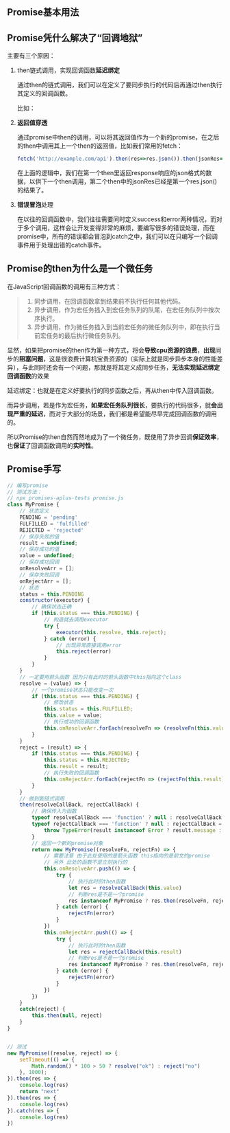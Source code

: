 ## Promise基本用法



## Promise凭什么解决了“回调地狱”

主要有三个原因：

1. then链式调用，实现回调函数**延迟绑定**

   通过then的链式调用，我们可以在定义了要同步执行的代码后再通过then执行其定义的回调函数。

   比如：

   

2. **返回值穿透**

   通过promise中then的调用，可以将其返回值作为一个新的promise，在之后的then中调用其上一个then的返回值，比如我们常用的fetch：

   ```js
   fetch('http://example.com/api').then(res=>res.json()).then(jsonRes=>{console.log(jsonRes)})
   ```

   在上面的逻辑中，我们在第一个then里返回response响应的json格式的数据，以供下一个then调用，第二个then中的jsonRes已经是第一个res.json()的结果了。

3. **错误冒泡**处理

   在以往的回调函数中，我们往往需要同时定义success和error两种情况，而对于多个调用，这样会让开发变得非常的麻烦，要编写很多的错误处理，而在promise中，所有的错误都会冒泡到catch之中，我们可以在只编写一个回调事件用于处理出错的catch事件。

## Promise的then为什么是一个微任务

在JavaScript回调函数的调用有三种方式：

> 1. 同步调用，在回调函数拿到结果前不执行任何其他代码。
> 2. 异步调用，作为宏任务插入到宏任务队列的队尾，在宏任务队列中按次序执行。
> 3. 异步调用，作为微任务插入到当前宏任务的微任务队列中，即在执行当前宏任务的最后执行微任务队列。

显然，如果把promise的then作为第一种方式，将会**导致cpu资源的浪费**，**出现**同步的**阻塞问题**，这是很浪费计算机宝贵资源的（实际上就是同步异步本身的性能差异），与此同时还会有一个问题，那就是将其定义成同步任务，**无法实现延迟绑定回调函数**的效果

延迟绑定：也就是在定义好要执行的同步函数之后，再从then中传入回调函数。

而异步调用，若是作为宏任务，**如果宏任务队列很长**，要执行的代码很多，就**会出现严重的延迟**，而对于大部分的场景，我们都是希望能尽早完成回调函数的调用的。

所以Promise的then自然而然地成为了一个微任务，既使用了异步回调**保证效率**，也**保证**了回调函数调用的**实时性**。

## Promise手写
```js
// 编写promise
// 测试方法：
// npx promises-aplus-tests promise.js
class MyPromise {
    // 状态定义
    PENDING = 'pending'
    FULFILLED = 'fulfilled'
    REJECTED = 'rejected'
    // 保存失败的值
    result = undefined;
    // 保存成功的值
    value = undefined;
    // 保存成功回调
    onResolveArr = [];
    // 保存失败回调
    onRejectArr = [];
    // 状态
    status = this.PENDING
    constructor(executor) {
        // 确保状态正确
        if (this.status === this.PENDING) {
            // 构造就去调用executor
            try {
                executor(this.resolve, this.reject);
            } catch (error) {
                // 出现异常直接调用error
                this.reject(error)
            }
        }
    }
    // 一定要用箭头函数 因为只有此时的箭头函数中this指向这个class
    resolve = (value) => {
        // 一个promise状态只能改变一次
        if (this.status === this.PENDING) {
            // 修改状态
            this.status = this.FULFILLED;
            this.value = value;
            // 执行成功的回调函数
            this.onResolveArr.forEach(resolveFn => (resolveFn(this.value)))
        }
    }
    reject = (result) => {
        if (this.status === this.PENDING) {
            this.status = this.REJECTED;
            this.result = result;
            // 执行失败的回调函数
            this.onRejectArr.forEach(rejectFn => (rejectFn(this.result)))
        }
    }
    // 做到能链式调用
    then(resolveCallBack, rejectCallBack) {
        // 确保传入为函数
        typeof resolveCallBack === 'function' ? null : resolveCallBack = value => value;
        typeof rejectCallBack === 'function' ? null : rejectCallBack = result => {
            throw TypeError(result instanceof Error ? result.message : result)
        }
        // 返回一个新的promise对象
        return new MyPromise((resolveFn, rejectFn) => {
            // 需要注意 由于此处使用的是箭头函数 this指向的是前文的promise
            // 另外 此处的函数不是立刻执行的
            this.onResolveArr.push(() => {
                try {
                    // 执行此时的then函数
                    let res = resolveCallBack(this.value)
                    // 判断res是不是一个promise
                    res instanceof MyPromise ? res.then(resolveFn, rejectFn) : resolveFn(res)
                } catch (error) {
                    rejectFn(error)
                }
            })
            this.onRejectArr.push(() => {
                try {
                    // 执行此时的then函数
                    let res = rejectCallBack(this.result)
                    // 判断res是不是一个promise
                    res instanceof MyPromise ? res.then(resolveFn, rejectFn) : resolveFn(res)
                } catch (error) {
                    rejectFn(error)
                }
            })
        })
    }
    catch(reject) {
        this.then(null, reject)
    }
}


// 测试
new MyPromise((resolve, reject) => {
    setTimeout(() => {
        Math.random() * 100 > 50 ? resolve("ok") : reject("no")
    }, 1000);
}).then(res => {
    console.log(res)
    return "next"
}).then(res => {
    console.log(res)
}).catch(res => {
    console.log(res)
})

```